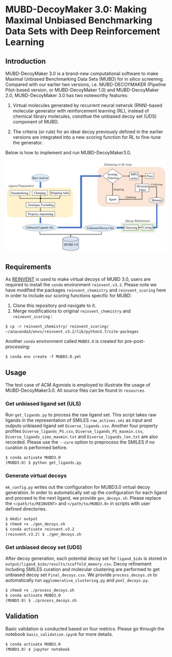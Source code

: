# MUBD-DecoyMaker 3.0: Making Maximal Unbiased Benchmarking Data Sets with Deep Reinforcement Learning

## Introduction

MUBD-DecoyMaker 3.0 is a brand-new computational software to make Maximal Unbiased Benchmarking Data Sets (MUBD) for in silico screening. Compared with our earlier two versions, i.e. MUBD-DECOYMAKER (Pipeline Pilot-based version, or MUBD-DecoyMaker 1.0) and MUBD-DecoyMaker 2.0, MUBD-DecoyMaker 3.0 has two noteworthy features:

1. Virtual molecules generated by recurrent neural netwrok (RNN)-based molecular generator with reinforcement learning (RL), instead of chemical library molecules, constitue the unbiased decoy set (UDS) component of MUBD. 

2. The criteria (or rule) for an ideal decoy previously defined in the earlier versions are integrated into a new scoring function for RL to fine-tune the generator.


Below is how to implement and run MUBD-DecoyMaker3.0.

![Figure from manuscript](figures/model.png)

## Requirements

As [REINVENT](https://github.com/MolecularAI/Reinvent) is used to make virtual decoys of MUBD 3.0, users are required to install the `conda` environment `reinvent.v3.2`. Please note we have modified the packages `reinvent_chemistry` and `reinvent_scoring` here in order to include our scoring functions specific for MUBD:
1) Clone this repository and navigate to it.
2) Merge modifications to original `reinvent_chemistry` and `reinevnt_scoring` :
```
$ cp -r reinvent_chemistry/ reinvent_scoring/ ~/anaconda3/envs/reinvent.v3.2/lib/python3.7/site-packages
```
Another `conda` environment called `MUBD3.0` is created for pre-post-processing: 
```
$ conda env create -f MUBD3.0.yml
```

## Usage

The test case of ACM Agonists is employed to illustrate the usage of MUBD-DecoyMaker3.0. All source files can be found in `resources`. 

### Get unbiased ligand set (ULS)
Run `get_ligands.py` to process the raw ligand set. This script takes raw ligands in the representation of SMILES `raw_actives.smi` as input and outputs unbiased ligand set `Diverse_ligands.csv`. Another four property profiles `Diverse_ligands_PS.csv`, `Diverse_ligands_PS_maxmin.csv`, `Diverse_ligands_sims_maxmin.txt` and `Diverse_ligands_len.txt` are also recorded. Please use the `--cure` option to preprocess the SMILES if no curation is performed before.
```
$ conda activate MUBD3.0
(MUBD3.0) $ python get_ligands.py
```

### Generate virtual decoys

`mk_config.py` writes out the configuration for MUBD3.0 virtual decoy generation. In order to automatically set up the configuration for each ligand and proceed to the next ligand, we provide `gen_decoys.sh`. Please replace the `</path/to/REINVENT>` and `</path/to/MUBD3.0>` in scripts with user defined directories.
```
$ mkdir output
$ chmod +x ./gen_decoys.sh
$ conda activate reinvent.v3.2
(reinvent.v3.2) $ ./gen_decoys.sh
```

### Get unbiased decoy set (UDS)
After decoy generation, each potential decoy set for `ligand_$idx` is stored in `output/ligand_$idx/results/scaffold_memory.csv`. Decoy refinement including SMILES curation and molecular clustering are performed to get unbiased decoy set `Final_decoys.csv`. We provide `process_decoys.sh` to automatically run `agglomerative_clustering.py` and `pool_decoys.py`.
```
$ chmod +x ./process_decoys.sh
$ conda activate MUBD3.0
(MUBD3.0) $ ./process_decoys.sh
```

## Validation
Basic validation is conducted based on four metrics. Please go through the notebook `basic_validation.ipynb` for more details.
```
$ conda activate MUBD3.0
(MUBD3.0) $ jupyter notebook
```
